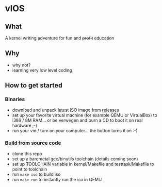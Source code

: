 # vlOS

## What
A kernel writing adventure for fun and ~~profit~~ education

## Why
- why not?
- learning very low level coding

## How to get started

### Binaries
- download and unpack latest ISO image from [releases](https://github.com/vlohacks/vlOS/releases/)
- set up your favorite virtual machine (for example QEMU or VirtualBox) to i386 / 8M RAM... or be verwegen and burn a CD to boot it on real hardware ;-)
- run your vm / turn on your computer... the button turns it on :-) 

### Build from source code
- clone this repo
- set up a baremetal gcc/binutils toolchain (details coming soon)
- set up TOOLCHAIN variable in kernel/Makefile and testtask/Makefile to point to toolchain
- run `make iso` to build iso
- run `make run` to instantly run the iso in QEMU

